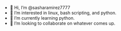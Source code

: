 - 👋 Hi, I’m @sasharamirez7777
- 👀 I’m interested in linux, bash scripting, and python.
- 🌱 I’m currently learning python.
- 💞️ I’m looking to collaborate on whatever comes up.

<!---
sasharamirez7777/sasharamirez7777 is a ✨ special ✨ repository because its `README.md` (this file) appears on your GitHub profile.
You can click the Preview link to take a look at your changes.
--->
